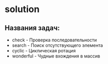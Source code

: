 # solution

## Названия задач:
- check - Проверка последовательности
- search - Поиск отсутствующего элемента
- cyclic - Циклическая ротация
- wonderful - Чудные вхождения в массив

